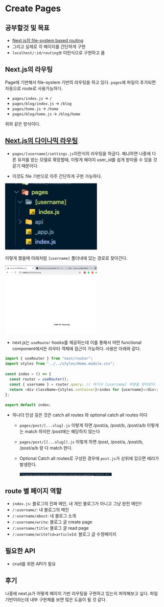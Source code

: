 # Create Pages

## 공부할것 및 목표

- [Next.js의 file-system based routing](https://nextjs.org/docs/routing/introduction)
- 그리고 실제로 각 페이지를 간단하게 구현
- `localhost/:id/routing명` 이런식으로 구현하고 픔

## Next.js의 라우팅

Page에 기반해서 file-system 기반의 라우팅을 하고 있다. `pages`에 파일이 추가되면 자동으로 route로 사용가능하다.

- `pages/index.js` -> `/`
- `pages/blog/index.js` -> `/blog`
- `pages/home.js` -> `/home`
- `pages/blog/home.js` -> `/blog/home`

위와 같은 방식이다.

## [Next.js의 다이나믹 라우팅](https://nextjs.org/docs/routing/dynamic-routes)

- `pages/[username]/settings.js`이런식의 라우팅을 하곱다. 왜냐하면 나중에 다른 유저를 받는 모델로 확장할때, 이렇게 해야지 user_id를 쉽게 받아올 수 있을 것 같기 때문이다.

- 이것도 file 기반으로 아주 간단하게 구현 가능하다.

<img src="./img/username-index.png" width=300>

이렇게 했을때 아래처럼 `[username]` 폴더내에 있는 경로로 찾아간다.

<img src="./img/username-indexPage.png" width=300>

- next.js는 `useRouter` hooks를 제공하는데 이를 통해서 어떤 functional component에서든 라우터 객체에 접근이 가능하다. 사용은 아래와 같다.

```javascript
import { useRouter } from "next/router";
import styles from "../../styles/Home.module.css";

const index = () => {
  const router = useRouter();
  const { username } = router.query; // 여기서 [username] 부분을 받아온다
  return <div className={styles.container}>index for {username}</div>;
};

export default index;
```

- 하나더 인상 깊은 것은 catch all routes 와 optional catch all routes 이다

  - `pages/post/[...slug].js` 이렇게 하면 /post/a, /post/b, /post/a/b 이렇게는 match 하지만 /post에는 해당하지 않는다
  - `pages/post/[[...slug]].js` 이렇게 하면 /post, /post/a, /post/b, /post/a/b 랑 다 match 한다.

  - Optional Catch all routes로 구성한 경우에 `post.js`가 상위에 있으면 에러가 발생한다.

    <img src="../memo/img/optional-catch.png" width="300">

## route 별 페이지 역할

- `index.js`: 블로그의 진짜 메인, 내 개인 블로그가 아니고 그냥 완전 메인!!
- `/:username/`: 내 블로그의 메인
- `/:username/about`: 내 블로그 소개
- `/:username/write`: 블로그 글 create page
- `/:username/title`: 블로그 글 read page
- `/:username/write?id=articleId`: 블로그 글 수정페이지

## 필요한 API

- crud를 위한 API가 필요

## 후기

나중에 next.js가 어떻게 페이지 기반 라우팅을 구현하고 있는지 파악해보고 싶다. 파일 기반이라는데 내부 구현체를 보면 많은 도움이 될 것 같다.
